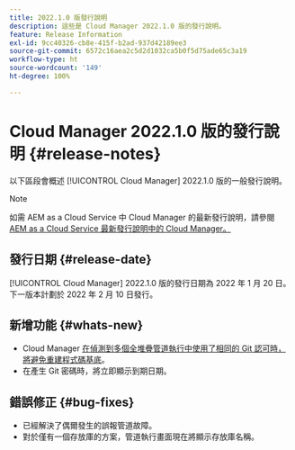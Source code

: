 ```yaml
---
title: 2022.1.0 版發行說明
description: 這些是 Cloud Manager 2022.1.0 版的發行說明。
feature: Release Information
exl-id: 9cc40326-cb8e-415f-b2ad-937d42189ee3
source-git-commit: 6572c16aea2c5d2d1032ca5b0f5d75ade65c3a19
workflow-type: ht
source-wordcount: '149'
ht-degree: 100%

---
```


# Cloud Manager 2022.1.0 版的發行說明 {#release-notes}

以下區段會概述 [!UICONTROL Cloud Manager] 2022.1.0 版的一般發行說明。

>[!NOTE]
>
>如需 AEM as a Cloud Service 中 Cloud Manager 的最新發行說明，請參閱 [AEM as a Cloud Service 最新發行說明中的 Cloud Manager。](https://experienceleague.adobe.com/docs/experience-manager-cloud-service/content/implementing/using-cloud-manager/release-notes-cloud-manager/release-notes-cm-current.html)

## 發行日期 {#release-date}

[!UICONTROL Cloud Manager] 2022.1.0 版的發行日期為 2022 年 1 月 20 日。下一版本計劃於 2022 年 2 月 10 日發行。

## 新增功能 {#whats-new}

* Cloud Manager [在偵測到多個全堆疊管道執行中使用了相同的 Git 認可時，將避免重建程式碼基底](/help/getting-started/project-setup.md#build-artifact-reuse)。
* 在產生 Git 密碼時，將立即顯示到期日期。

## 錯誤修正 {#bug-fixes}

* 已經解決了偶爾發生的誤報管道故障。
* 對於僅有一個存放庫的方案，管道執行畫面現在將顯示存放庫名稱。
